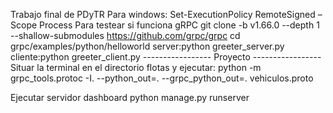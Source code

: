Trabajo final de PDyTR
Para windows: Set-ExecutionPolicy RemoteSigned –Scope Process
Para testear si funciona gRPC
git clone -b v1.66.0 --depth 1 --shallow-submodules https://github.com/grpc/grpc
cd grpc/examples/python/helloworld
server:python greeter_server.py
cliente:python greeter_client.py
----------------- Proyecto -----------------
Situar la terminal en el directorio flotas y ejecutar:
python -m grpc_tools.protoc -I. --python_out=. --grpc_python_out=. vehiculos.proto

Ejecutar servidor dashboard python manage.py runserver

